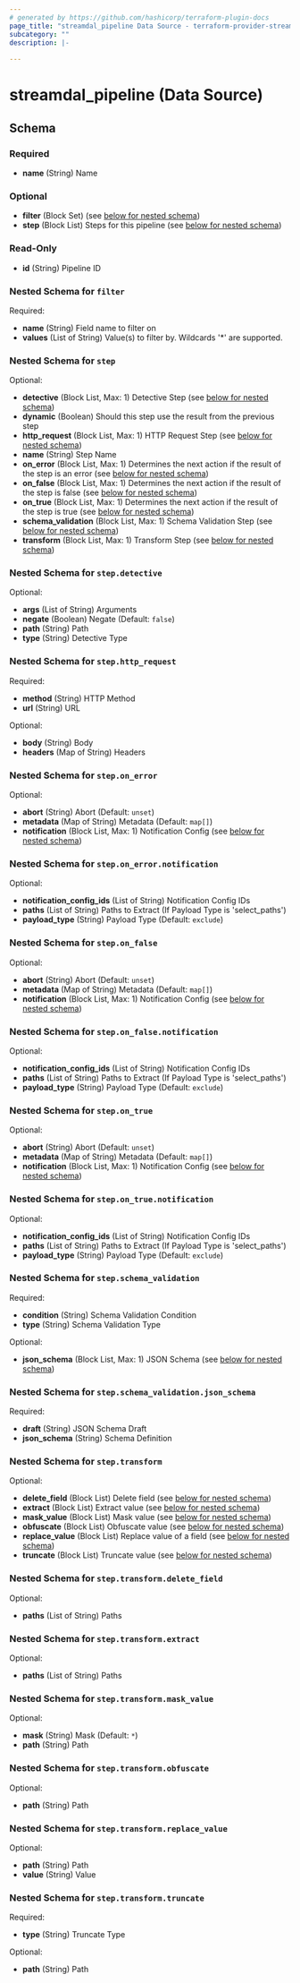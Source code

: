 ```yaml
---
# generated by https://github.com/hashicorp/terraform-plugin-docs
page_title: "streamdal_pipeline Data Source - terraform-provider-streamdal"
subcategory: ""
description: |-
  
---
```


# streamdal_pipeline (Data Source)





<!-- schema generated by tfplugindocs -->
## Schema

### Required

- **name** (String) Name

### Optional

- **filter** (Block Set) (see [below for nested schema](#nestedblock--filter))
- **step** (Block List) Steps for this pipeline (see [below for nested schema](#nestedblock--step))

### Read-Only

- **id** (String) Pipeline ID

<a id="nestedblock--filter"></a>
### Nested Schema for `filter`

Required:

- **name** (String) Field name to filter on
- **values** (List of String) Value(s) to filter by. Wildcards '*' are supported.


<a id="nestedblock--step"></a>
### Nested Schema for `step`

Optional:

- **detective** (Block List, Max: 1) Detective Step (see [below for nested schema](#nestedblock--step--detective))
- **dynamic** (Boolean) Should this step use the result from the previous step
- **http_request** (Block List, Max: 1) HTTP Request Step (see [below for nested schema](#nestedblock--step--http_request))
- **name** (String) Step Name
- **on_error** (Block List, Max: 1) Determines the next action if the result of the step is an error (see [below for nested schema](#nestedblock--step--on_error))
- **on_false** (Block List, Max: 1) Determines the next action if the result of the step is false (see [below for nested schema](#nestedblock--step--on_false))
- **on_true** (Block List, Max: 1) Determines the next action if the result of the step is true (see [below for nested schema](#nestedblock--step--on_true))
- **schema_validation** (Block List, Max: 1) Schema Validation Step (see [below for nested schema](#nestedblock--step--schema_validation))
- **transform** (Block List, Max: 1) Transform Step (see [below for nested schema](#nestedblock--step--transform))

<a id="nestedblock--step--detective"></a>
### Nested Schema for `step.detective`

Optional:

- **args** (List of String) Arguments
- **negate** (Boolean) Negate (Default: `false`)
- **path** (String) Path
- **type** (String) Detective Type


<a id="nestedblock--step--http_request"></a>
### Nested Schema for `step.http_request`

Required:

- **method** (String) HTTP Method
- **url** (String) URL

Optional:

- **body** (String) Body
- **headers** (Map of String) Headers


<a id="nestedblock--step--on_error"></a>
### Nested Schema for `step.on_error`

Optional:

- **abort** (String) Abort (Default: `unset`)
- **metadata** (Map of String) Metadata (Default: `map[]`)
- **notification** (Block List, Max: 1) Notification Config (see [below for nested schema](#nestedblock--step--on_error--notification))

<a id="nestedblock--step--on_error--notification"></a>
### Nested Schema for `step.on_error.notification`

Optional:

- **notification_config_ids** (List of String) Notification Config IDs
- **paths** (List of String) Paths to Extract (If Payload Type is 'select_paths')
- **payload_type** (String) Payload Type (Default: `exclude`)



<a id="nestedblock--step--on_false"></a>
### Nested Schema for `step.on_false`

Optional:

- **abort** (String) Abort (Default: `unset`)
- **metadata** (Map of String) Metadata (Default: `map[]`)
- **notification** (Block List, Max: 1) Notification Config (see [below for nested schema](#nestedblock--step--on_false--notification))

<a id="nestedblock--step--on_false--notification"></a>
### Nested Schema for `step.on_false.notification`

Optional:

- **notification_config_ids** (List of String) Notification Config IDs
- **paths** (List of String) Paths to Extract (If Payload Type is 'select_paths')
- **payload_type** (String) Payload Type (Default: `exclude`)



<a id="nestedblock--step--on_true"></a>
### Nested Schema for `step.on_true`

Optional:

- **abort** (String) Abort (Default: `unset`)
- **metadata** (Map of String) Metadata (Default: `map[]`)
- **notification** (Block List, Max: 1) Notification Config (see [below for nested schema](#nestedblock--step--on_true--notification))

<a id="nestedblock--step--on_true--notification"></a>
### Nested Schema for `step.on_true.notification`

Optional:

- **notification_config_ids** (List of String) Notification Config IDs
- **paths** (List of String) Paths to Extract (If Payload Type is 'select_paths')
- **payload_type** (String) Payload Type (Default: `exclude`)



<a id="nestedblock--step--schema_validation"></a>
### Nested Schema for `step.schema_validation`

Required:

- **condition** (String) Schema Validation Condition
- **type** (String) Schema Validation Type

Optional:

- **json_schema** (Block List, Max: 1) JSON Schema (see [below for nested schema](#nestedblock--step--schema_validation--json_schema))

<a id="nestedblock--step--schema_validation--json_schema"></a>
### Nested Schema for `step.schema_validation.json_schema`

Required:

- **draft** (String) JSON Schema Draft
- **json_schema** (String) Schema Definition



<a id="nestedblock--step--transform"></a>
### Nested Schema for `step.transform`

Optional:

- **delete_field** (Block List) Delete field (see [below for nested schema](#nestedblock--step--transform--delete_field))
- **extract** (Block List) Extract value (see [below for nested schema](#nestedblock--step--transform--extract))
- **mask_value** (Block List) Mask value (see [below for nested schema](#nestedblock--step--transform--mask_value))
- **obfuscate** (Block List) Obfuscate value (see [below for nested schema](#nestedblock--step--transform--obfuscate))
- **replace_value** (Block List) Replace value of a field (see [below for nested schema](#nestedblock--step--transform--replace_value))
- **truncate** (Block List) Truncate value (see [below for nested schema](#nestedblock--step--transform--truncate))

<a id="nestedblock--step--transform--delete_field"></a>
### Nested Schema for `step.transform.delete_field`

Optional:

- **paths** (List of String) Paths


<a id="nestedblock--step--transform--extract"></a>
### Nested Schema for `step.transform.extract`

Optional:

- **paths** (List of String) Paths


<a id="nestedblock--step--transform--mask_value"></a>
### Nested Schema for `step.transform.mask_value`

Optional:

- **mask** (String) Mask (Default: `*`)
- **path** (String) Path


<a id="nestedblock--step--transform--obfuscate"></a>
### Nested Schema for `step.transform.obfuscate`

Optional:

- **path** (String) Path


<a id="nestedblock--step--transform--replace_value"></a>
### Nested Schema for `step.transform.replace_value`

Optional:

- **path** (String) Path
- **value** (String) Value


<a id="nestedblock--step--transform--truncate"></a>
### Nested Schema for `step.transform.truncate`

Required:

- **type** (String) Truncate Type

Optional:

- **path** (String) Path


